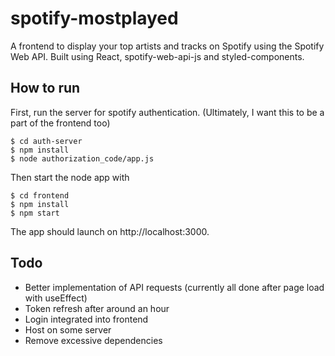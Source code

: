 # spotify-mostplayed
A frontend to display your top artists and tracks on Spotify using the Spotify Web API. Built using React, spotify-web-api-js and styled-components.

## How to run
First, run the server for spotify authentication. (Ultimately, I want this to be a part of the frontend too)
    
    $ cd auth-server
    $ npm install
    $ node authorization_code/app.js

Then start the node app with

    $ cd frontend
    $ npm install
    $ npm start

The app should launch on http://localhost:3000.

## Todo
- Better implementation of API requests (currently all done after page load with useEffect)
- Token refresh after around an hour
- Login integrated into frontend
- Host on some server
- Remove excessive dependencies
